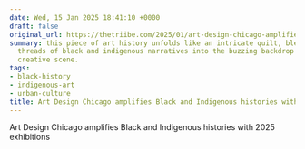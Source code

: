 ```yaml
---
date: Wed, 15 Jan 2025 18:41:10 +0000
draft: false
original_url: https://thetriibe.com/2025/01/art-design-chicago-amplifies-black-and-indigenous-histories-with-2025-exhibitions/
summary: this piece of art history unfolds like an intricate quilt, blending the vibrant
  threads of black and indigenous narratives into the buzzing backdrop of chicago's
  creative scene.
tags:
- black-history
- indigenous-art
- urban-culture
title: Art Design Chicago amplifies Black and Indigenous histories with 2025 exhibitions
---
```


Art Design Chicago amplifies Black and Indigenous histories with 2025 exhibitions